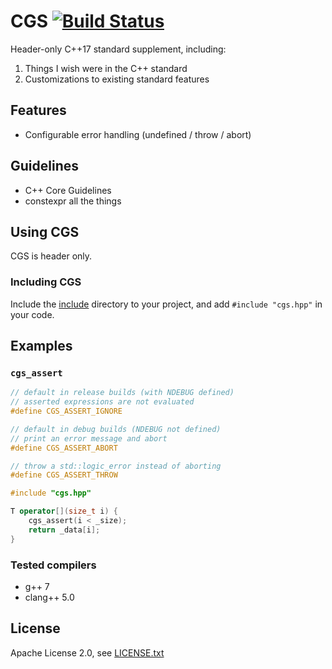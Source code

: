 # CGS [![Build Status](https://travis-ci.org/coryshrmn/cgw.svg?branch=feature/travis-clang)](https://travis-ci.org/coryshrmn/cgs)

Header-only C++17 standard supplement, including:
1. Things I wish were in the C++ standard
2. Customizations to existing standard features

## Features

* Configurable error handling (undefined / throw / abort)

## Guidelines

* C++ Core Guidelines
* constexpr all the things

## Using CGS

CGS is header only.

### Including CGS

Include the [include](include) directory to your project,
and add `#include "cgs.hpp"` in your code.

## Examples

### `cgs_assert`

```cpp
// default in release builds (with NDEBUG defined)
// asserted expressions are not evaluated
#define CGS_ASSERT_IGNORE

// default in debug builds (NDEBUG not defined)
// print an error message and abort
#define CGS_ASSERT_ABORT

// throw a std::logic_error instead of aborting
#define CGS_ASSERT_THROW

#include "cgs.hpp"

T operator[](size_t i) {
    cgs_assert(i < _size);
    return _data[i];
}
```

### Tested compilers

* g++ 7
* clang++ 5.0


## License

Apache License 2.0, see [LICENSE.txt](LICENSE.txt)
